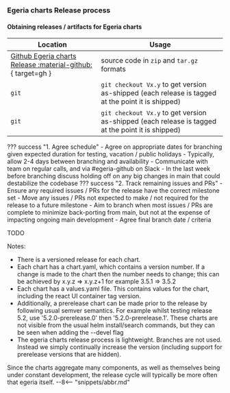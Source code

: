 <!-- SPDX-License-Identifier: CC-BY-4.0 -->
<!-- Copyright Contributors to the Egeria project 2020. -->

### Egeria charts Release process

#### Obtaining releases / artifacts for Egeria charts 

| Location | Usage |
|---|---|
| [Github Egeria charts Release :material-github:](https://github.com/odpi/egeria-charts/releases){ target=gh } | source code in `zip` and `tar.gz` formats |
| `git` | `git checkout Vx.y` to get version as-shipped (each release is tagged at the point it is shipped) |
| `git` | `git checkout Vx.y` to get version as-shipped (each release is tagged at the point it is shipped) |

??? success "1. Agree schedule"
    - Agree on appropriate dates for branching given expected duration for testing, vacation / public holidays
         - Typically, allow 2-4 days between branching and availability
         - Communicate with team on regular calls, and via #egeria-github on Slack
         - In the last week before branching discuss holding off on any big changes in main that could destabilize the codebase
??? success "2. Track remaining issues and PRs"
    - Ensure any required issues / PRs for the release have the correct milestone set
         - Move any issues / PRs not expected to make / not required for the release to a future milestone
         - Aim to branch when most issues / PRs are complete to minimize back-porting from main, but not at the expense of impacting ongoing main development
         - Agree final branch date / criteria
 
TODO

Notes:

* There is a versioned release for each chart.
* Each chart has a chart.yaml, which contains a version number. If a change is made to the chart then the number needs to change; this can be achieved by x.y.z => x.y.z+1 for example 3.5.1 => 3.5.2   
* Each chart has a values.yaml file. This contains values for the chart, including the react UI container tag version.
* Additionally, a prerelease chart can be made prior to the release by following usual semver semantics.
For example whilst testing release 5.2, use '5.2.0-prerelease.0' then '5.2.0-prerelease.1'.
These charts are not visible from the usual helm install/search commands, but they can be seen when adding the --devel flag
* The egeria charts release process is lightweight. Branches are not used. Instead we simply continually increase the version (including support for prerelease versions that are hidden).

Since the charts aggregate many components, as well as themselves being under constant development, the release cycle will typically be more often that egeria itself.
--8<-- "snippets/abbr.md"

